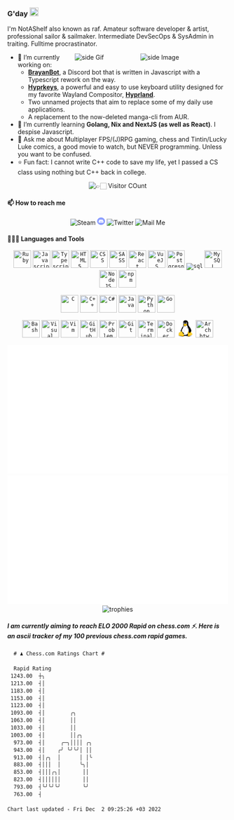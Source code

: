 ### G'day  <img src="../assets/Hi.gif" width="20px" height="20px">

I'm NotAShelf also known as raf.
Amateur software developer & artist, professional sailor & sailmaker. Intermediate DevSecOps & SysAdmin in traiting. Fulltime procrastinator.
  
<img src="../assets/life_balance.gif" alt="side Image" align="right" width="200" height="auto" />
<img src="../assets/rick.gif" alt="side Gif" align="right" width="150" height="auto"/> 
</a>
  
- 🔭 I’m currently working on: 
  - [**BrayanBot**](https://github.com/BrayanbotDev/BrayanBot), a Discord bot that is written in Javascript with a Typescript rework on the way.
  - [**Hyprkeys**](https://github.com/NotAShelf/Hyprkeys), a powerful and easy to use keyboard utility designed for my favorite Wayland Compositor, 
    [**Hyprland**](https://github.com/hyprwm/Hyprland).
  - Two unnamed projects that aim to replace some of my daily use applications.
  - A replacement to the now-deleted manga-cli from AUR.
- 🌱 I’m currently learning **Golang, Nix and NextJS (as well as React)**. I despise Javascript.
- 💬 Ask me about Multiplayer FPS/(J)RPG gaming, chess and Tintin/Lucky Luke comics, a good movie to watch, but NEVER programming. Unless you want to be confused.
- ⭐ Fun fact: I cannot write C++ code to save my life, yet I passed a CS class using nothing but C++ back in college.

<p align="center">  
<img title="👉🏻 Visitor COunt" href="https://steamcommunity.com/id/NotAShelf/" src="https://profile-counter.glitch.me/NotAShelf/count.svg">
</p>

  
#### 📫 How to reach me

<p align="center">  
<img title="Steam" href="https://steamcommunity.com/id/NotAShelf/" src="https://upload.wikimedia.org/wikipedia/commons/8/83/Steam_icon_logo.svg" width="3.5%">
<img title="Discord" href="https://discord.gg/TS6w3TYZRM" src="https://github.com/NotAShelf/NotAShelf/blob/main/assets/discord-round.svg" width="3.5%">
<img title="Twitter" href="https://twitter.com/NotAShelf" src="https://img.icons8.com/color/48/000000/twitter.png" width="3.5%">
<img title="Mail Me" href="mailto:me@notashelf.dev" src="https://img.icons8.com/fluent/48/000000/gmail.png" width="3.5%">
  
#### 👨🏻‍💻 Languages and Tools

<p align="center">
   <code><img title="Ruby" height="40" width="40" src="../assets/icons/ruby.png"></code>
  <code><img title="Javascript" height="40" width="40" src="../assets/icons/Javascript.png"></code>
  <code><img title="Typescript" height="40" width="40" src="../assets/icons/typescript.png"></code>
  <code><img title="HTML5" height="40" width="40" src="../assets/icons/html5.svg"></code>
  <code><img title="CSS" height="40" width="40" src="../assets/icons/css.svg"></code>
  <code><img title="SASS" height="40" width="40" src="../assets/icons/sass.svg"></code>
  <code><img title="React" height="40" width="40" src="../assets/icons/react-original-wordmark.svg"></code>
  <code><img title="VueJS" height="40" width="40" src="../assets/icons/vuejs-original-wordmark.svg"></code>
  <code><img title="Postgresql" height="40" width="40" src="../assets/icons/postgresql.png"></code>
  <code><img title="SQL" height="40" width="40" src="../assets/icons/sql.png" alt="sql"></code>
  <code><img title="MySQL" height="40" width="40" src="../assets/icons/mysql.svg"></code>  
  <code><img title="NodeJS" height="40" width="40" src="../assets/icons/nodejs.png"></code>
  <code><img title="npm" height="40" width="40" src="../assets/icons/npm.svg"></code>
</p>
<p align="center">
  <code><img title="C" height="40" width="40" src="../assets/icons/c.svg"></code>
  <code><img title="C++" height="40" width="40"  src="../assets/icons/cpp.svg"></code>
  <code><img title="C#" height="40" width="40" src="../assets/icons/cSharp.svg"></code>
  <code><img title="Java" height="40" width="40" src="../assets/icons/java.png"></code>
  <code><img title="Python" height="40" width="40" src="../assets/icons/python-original.svg"></code>
  <code><img title="Go" height="40" width="40" src="../assets/icons/go.png"></code>
</p>

<p align="center">
  <code><img title="Bash" height="40" width="40" src="../assets/icons/bash.png"></code>
  <code><img title="Visual Studio Code" height="40" width="40" src="../assets/icons/vscode.png"></code></code>
  <code><img title="Vim" height="40" width="40" src="../assets/icons/vim.png"></code></code>
  <code><img title="GitHub" height="40" width="40" src="../assets/icons/github.svg"></code>
  <code><img title="Problem Solving" height="40" width="40" src="../assets/icons/problemSolving.png"></code>
  <code><img title="Git" height="40" width="40" src="../assets/icons/git-original.svg"></code>
  <code><img title="Terminal" height="40" width="40" src="../assets/icons/terminal.png"></code>
  <code><img title="Docker" height="40" width="40" src="../assets/icons/docker.png"></code>
  <code><img title="Linux" height="40" width="40" src="https://raw.githubusercontent.com/devicons/devicon/master/icons/linux/linux-original.svg"></code>
  <code><img title="Arch btw" height="40" width="40" src="../assets/icons/arch.svg" href="https://aur.archlinux.org/account/notashelf"></code>
</p>

<p align="center">
   <img title="overview" src="https://github.com/NotAShelf/NotAShelf/blob/output/generated/overview.svg">
   <img title="languages" src="https://github.com/NotAShelf/NotAShelf/blob/output/generated/languages.svg">
   <img title="trophies" src="https://github-profile-trophy.vercel.app/?username=NotAShelf&theme=onedark&no-frame=false&row=1&&margin-w=20&no-bg=true">
</p>
  
##### I am currently aiming to reach ELO 2000 Rapid on chess.com ⚡. Here is an ascii tracker of my 100 previous chess.com rapid games.
  
```txt
  # ♟︎ Chess.com Ratings Chart #
  
  Rapid Rating
 1243.00  ┼╮
 1213.00  ┤│
 1183.00  ┤│
 1153.00  ┤│
 1123.00  ┤│
 1093.00  ┤│        ╭╮
 1063.00  ┤│        ││
 1033.00  ┤│        ││
 1003.00  ┤│        ││╭╮
  973.00  ┤│     ╭─╮││││ ╭╮
  943.00  ┤│    ╭╯ ╰╯╰╯│ ││
  913.00  ┤│╭╮  │      │ │╰
  883.00  ┤│││  │      ╰╮│
  853.00  ┤│││╭╮│       ││
  823.00  ┤││││││       ││
  793.00  ┤╰╯╰╯╰╯       ╰╯
  763.00  ┤

Chart last updated - Fri Dec  2 09:25:26 +03 2022  
  ```
  